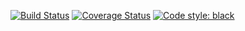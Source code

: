 [![Build Status](https://app.travis-ci.com/ts4044/swe1-app.svg?branch=main)](https://app.travis-ci.com/ts4044/swe1-app)
[![Coverage Status](https://coveralls.io/repos/github/ts4044/swe1-app/badge.svg?branch=main)](https://coveralls.io/github/ts4044/swe1-app?branch=main)
[![Code style: black](https://img.shields.io/badge/code%20style-black-000000.svg)](https://github.com/psf/black)
